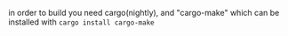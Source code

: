 in order to build you need cargo(nightly), and "cargo-make" which can be installed with `cargo install cargo-make`